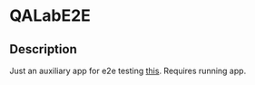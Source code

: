 # QALabE2E

## Description
Just an auxiliary app for e2e testing <a href="https://github.com/NAntigravity/BI.ZONE_test">this</a>.
Requires running app.
